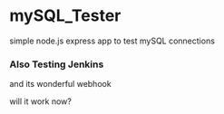 # mySQL_Tester

simple node.js express app to test mySQL connections

### Also Testing Jenkins

and its wonderful webhook

will it work now?
